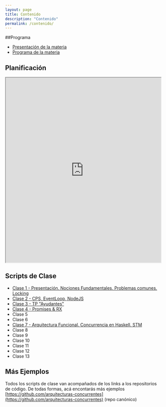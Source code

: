 ```yaml
---
layout: page
title: Contenido
description: "Contenido"
permalink: /contenido/
---
```


##Programa

- [Presentación de la materia](https://docs.google.com/presentation/d/1XwWPNhZJwLWWFcU2vh3i6XbYIkhZvBiLS-zszmBQIkY)
- [Programa de la materia](https://drive.google.com/file/d/0B5xDW-XvRuFubXQydUF5LXdhdnc/view?usp=sharing)


## Planificación

<iframe style="width: 100%; height:600px" 
  src="https://docs.google.com/spreadsheets/d/1upxvH_s0avodmFg4XOOvnsUP6UZ5lUza38crtxvjKfM/pubhtml?gid=0&amp;single=true&amp;widget=true&amp;headers=false"></iframe>

## Scripts de Clase

* [Clase 1 - Presentación. Nociones Fundamentales. Problemas comunes. Locking](https://docs.google.com/document/d/1DqQ04nYlMyvwdjfHBPSti5N3YzPd_Xmmj_0utubuaeE/edit#heading=h.3plpja1w8uaz)
* [Clase 2 - CPS, EventLoop, NodeJS](https://docs.google.com/document/d/1qN_HSIvjV5L78NxiEuT2EqHXKNVuQv3SKEbKt8guOnI/edit#heading=h.r8cpo7leyq8g)
* [Clase 3 - TP "Ayudantes"](https://docs.google.com/document/d/1j7agLiiWzoOAY3cmF2uevn8fvyrG0oDm0SzBkQru6A4/edit)
* [Clase 4 - Promises & RX](https://docs.google.com/document/d/1YRZh9sKo97oexohtdSXfY-BUK_Ya05WUeZUfSlO20LI/edit)
* Clase 5
* Clase 6
* [Clase 7 - Arquitectura Funcional. Concurrencia en Haskell. STM](https://docs.google.com/document/d/1DnpmtIrhlsuYLF5pv0qfyi_rkGp8nWo4QRQJZDVe0y8/edit#)
* Clase 8
* Clase 9
* Clase 10
* Clase 11
* Clase 12
* Clase 13

## Más Ejemplos

Todos los scripts de clase van acompañados de los links a los repositorios de código. De todas formas, acá encontarás más ejemplos  [https://github.com/arquitecturas-concurrentes](https://github.com/arquitecturas-concurrentes) (repo canónico)
